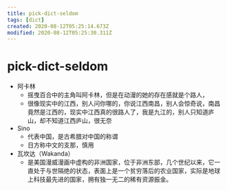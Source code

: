 ```yaml
---
title: pick-dict-seldom
tags: [dict]
created: 2020-08-12T05:25:14.673Z
modified: 2020-08-12T05:25:30.311Z
---
```


# pick-dict-seldom
- 阿卡林
  - 摇曳百合中的主角叫阿卡林，但是在动漫的她的存在感就是个路人，
  - 很像现实中的江西，别人问你哪的，你说江西南昌，别人会惊奇说，南昌竟然是江西的，现实中江西真的很路人了，我是九江的，别人只知道庐山，却不知道江西庐山，很无奈
- Sino
  - 代表中国，是古希腊对中国的称谓
  - 日方称中文的支那，慎用
- 瓦坎达（Wakanda）
  - 是美国漫威漫画中虚构的非洲国家，位于非洲东部，几个世纪以来，它一直处于与世隔绝的状态，表面上是一个贫穷落后的农业国家，实际是地球上科技最先进的国家，拥有独一无二的稀有资源振金。
